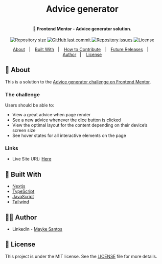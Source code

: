 <h1 align="center"> Advice generator <h1>

<h4 align="center">
  🚀 Frontend Mentor - Advice generator solution.
</h4>

<p align="center">
  
  <img alt="Repository size" src="https://img.shields.io/github/repo-size/sfmayke/advice-generator">
  
  <a href="https://github.com/sfmayke/expenses-chart-component-main/commits/main">
    <img alt="GitHub last commit" src="https://img.shields.io/github/last-commit/sfmayke/advice-generator">
  </a>

  <a href="https://github.com/sfmayke/expenses-chart-component-main/issues">
    <img alt="Repository issues" src="https://img.shields.io/github/issues/sfmayke/advice-generator">
  </a>

  <img alt="License" src="https://img.shields.io/badge/license-MIT-brightgreen">
</p>

<p align="center">
  <a href="#page_with_curl-about">About</a>&nbsp;&nbsp;&nbsp;|&nbsp;&nbsp;&nbsp;
  <a href="#wrench-built-with">Built With</a>&nbsp;&nbsp;&nbsp;|&nbsp;&nbsp;&nbsp;
  <a href="#-how-to-contribute">How to Contribute</a>&nbsp;&nbsp;&nbsp;|&nbsp;&nbsp;&nbsp;
  <a href="#sunglasses-future-releases">Future Releases</a>&nbsp;&nbsp;&nbsp;|&nbsp;&nbsp;&nbsp;
  <a href="#woman_technologist-author">Author</a>&nbsp;&nbsp;&nbsp;|&nbsp;&nbsp;&nbsp;
  <a href="#memo-license">License</a>
</p>
 
## :page_with_curl: About
This is a solution to the [Advice generator challenge on Frontend Mentor](https://www.frontendmentor.io/solutions/advice-generator-app-WUVv-FHmt9).


### The challenge

Users should be able to:

- View a great advice when page render
- See a new advice whenever the dice button is clicked
- View the optimal layout for the content depending on their device’s screen size
- See hover states for all interactive elements on the page

### Links

- Live Site URL: [Here](https://advice-generator-sfmayke.vercel.app/)

## :wrench: Built With

- [Nextjs](https://nextjs.org/)
- [TypeScript](https://www.typescriptlang.org/)
- [JavaScript](https://www.javascript.com/)
- [Tailwind](https://tailwindcss.com/)
  
## :man_technologist: Author

- LinkedIn - [Mayke Santos](https://www.linkedin.com/in/maykesantos/)
 
## :memo: License

This project is under the MIT license. See the [LICENSE](LICENSE.md) file for more details.

